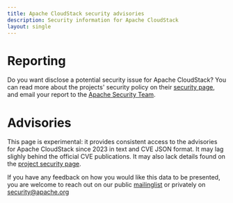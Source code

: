 ```yaml
---
title: Apache CloudStack security advisories
description: Security information for Apache CloudStack
layout: single
---
```


# Reporting

Do you want disclose a potential security issue for Apache CloudStack? You can read more about the projects' security policy on their [security page](https://cloudstack.apache.org/security.html), and email your report to the  [Apache Security Team](mailto:security@apache.org).

# Advisories

This page is experimental: it provides consistent access to the advisories for Apache CloudStack since 2023 in text and CVE JSON format. It may lag slighly behind the official CVE publications. It may also lack details found on the [project security page](https://cloudstack.apache.org/security.html).

If you have any feedback on how you would like this data to be presented, you are welcome to reach out on our public [mailinglist](/mailinglist) or privately on [security@apache.org](mailto:security@apache.org)
